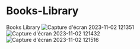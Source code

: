 # Books-Library
Books Library
![Capture d'écran 2023-11-02 121351](https://github.com/ezriouil/Authentication/assets/130238246/21f95fc3-baf1-415f-b1ae-bbe98bc6ec96)
![Capture d'écran 2023-11-02 121432](https://github.com/ezriouil/Authentication/assets/130238246/c81023ff-bb75-4e3d-95a9-d5591fbb0047)
![Capture d'écran 2023-11-02 121516](https://github.com/ezriouil/Authentication/assets/130238246/caae8e52-f3aa-4488-a229-f52cc8a91ac9)
